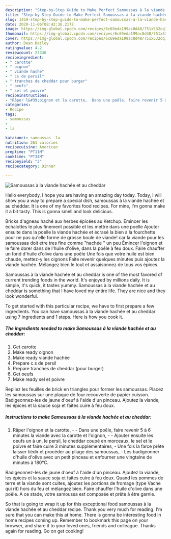 ```yaml
---
description: "Step-by-Step Guide to Make Perfect Samoussas à la viande hachée et au cheddar"
title: "Step-by-Step Guide to Make Perfect Samoussas à la viande hachée et au cheddar"
slug: 1459-step-by-step-guide-to-make-perfect-samoussas-a-la-viande-hachee-et-au-cheddar
date: 2020-11-06T08:42:36.217Z
image: https://img-global.cpcdn.com/recipes/6c69eda199ac8d48/751x532cq70/samoussas-a-la-viande-hachee-et-au-cheddar-photo-principale-de-la-recette.jpg
thumbnail: https://img-global.cpcdn.com/recipes/6c69eda199ac8d48/751x532cq70/samoussas-a-la-viande-hachee-et-au-cheddar-photo-principale-de-la-recette.jpg
cover: https://img-global.cpcdn.com/recipes/6c69eda199ac8d48/751x532cq70/samoussas-a-la-viande-hachee-et-au-cheddar-photo-principale-de-la-recette.jpg
author: Dean Bailey
ratingvalue: 4.2
reviewcount: 27330
recipeingredient:
- " carotte"
- " oignon"
- " viande hache"
- " cs de persil"
- " tranches de cheddar pour burger"
- " oeufs"
- " sel et poivre"
recipeinstructions:
- "Râper l&#39;oignon et la carotte,  Dans une poêle, faire revenir 5 à 6 minutes la viande avec la carotte et l&#39;oignon,  Ajouter ensuite les oeufs un à un, le persil, le cheddar coupé en morceaux, le sel et le poivre et faire cuire 3 minutes supplémentaires,  Une fois la farce prête laisser tiédir et procéder au pliage des samoussas,  Les badigeonner d&#39;huile d&#39;olive avec un petit pinceau et enfourner une vingtaine de minutes à 180°C."
categories:
- Recipe
tags:
- samoussas
- 
- la

katakunci: samoussas  la 
nutrition: 261 calories
recipecuisine: American
preptime: "PT11M"
cooktime: "PT34M"
recipeyield: "3"
recipecategory: Dinner

---
```



![Samoussas à la viande hachée et au cheddar](https://img-global.cpcdn.com/recipes/6c69eda199ac8d48/751x532cq70/samoussas-a-la-viande-hachee-et-au-cheddar-photo-principale-de-la-recette.jpg)

Hello everybody, I hope you are having an amazing day today. Today, I will show you a way to prepare a special dish, samoussas à la viande hachée et au cheddar. It is one of my favorites food recipes. For mine, I'm gonna make it a bit tasty. This is gonna smell and look delicious.

Bricks d&#39;agneau haché aux herbes épicées au Ketchup. Emincer les échalottes le plus finement possible et les mettre dans une poelle Ajouter ensuite dans la poelle la viande hachée et écrasé la bien à la fourchette pour ne pas qu&#39;elle forme de grosse boule de viande! car la viande pour les samoussas doit etre tres fine comme &#34;hachée &#34; un peu Émincer l&#39;oignon et le faire dorer dans de l&#39;huile d&#39;olive, dans la poêle à feu doux. Faire chauffer un fond d&#39;huile d&#39;olive dans une poêle Une fois que votre huile est bien chaude, mettez-y les oignons Faite revenir quelques minutes puis ajoutez la viande hachée. Mélangez bien le tout et assaisonnez de tous vos épices.

Samoussas à la viande hachée et au cheddar is one of the most favored of current trending foods in the world. It's enjoyed by millions daily. It is simple, it's quick, it tastes yummy. Samoussas à la viande hachée et au cheddar is something that I have loved my entire life. They are nice and they look wonderful.


To get started with this particular recipe, we have to first prepare a few ingredients. You can have samoussas à la viande hachée et au cheddar using 7 ingredients and 1 steps. Here is how you cook it.

<!--inarticleads1-->

##### The ingredients needed to make Samoussas à la viande hachée et au cheddar:

1. Get  carotte
1. Make ready  oignon
1. Make ready  viande hachée
1. Prepare  c.s de persil
1. Prepare  tranches de cheddar (pour burger)
1. Get  oeufs
1. Make ready  sel et poivre


Repliez les feuilles de brick en triangles pour former les samoussas. Placez les samoussas sur une plaque de four recouverte de papier cuisson. Badigeonnez-les de jaune d&#39;oeuf à l&#39;aide d&#39;un pinceau. Ajoutez la viande, les épices et la sauce soja et faites cuire à feu doux. 

<!--inarticleads2-->

##### Instructions to make Samoussas à la viande hachée et au cheddar:

1. Râper l&#39;oignon et la carotte, -  - Dans une poêle, faire revenir 5 à 6 minutes la viande avec la carotte et l&#39;oignon, -  - Ajouter ensuite les oeufs un à un, le persil, le cheddar coupé en morceaux, le sel et le poivre et faire cuire 3 minutes supplémentaires,  - Une fois la farce prête laisser tiédir et procéder au pliage des samoussas,  - Les badigeonner d&#39;huile d&#39;olive avec un petit pinceau et enfourner une vingtaine de minutes à 180°C.


Badigeonnez-les de jaune d&#39;oeuf à l&#39;aide d&#39;un pinceau. Ajoutez la viande, les épices et la sauce soja et faites cuire à feu doux. Quand les pommes de terre et la viande sont cuites, ajoutez les portions de fromage (type Vache qui rit) hors du feu et mélangez bien. Faire chauffer l&#39;huile d&#39;olive dans une poêle. A ce stade, votre samoussa est composée et prête à être garnie. 

So that is going to wrap it up for this exceptional food samoussas à la viande hachée et au cheddar recipe. Thank you very much for reading. I'm sure that you can make this at home. There is gonna be interesting food in home recipes coming up. Remember to bookmark this page on your browser, and share it to your loved ones, friends and colleague. Thanks again for reading. Go on get cooking!
